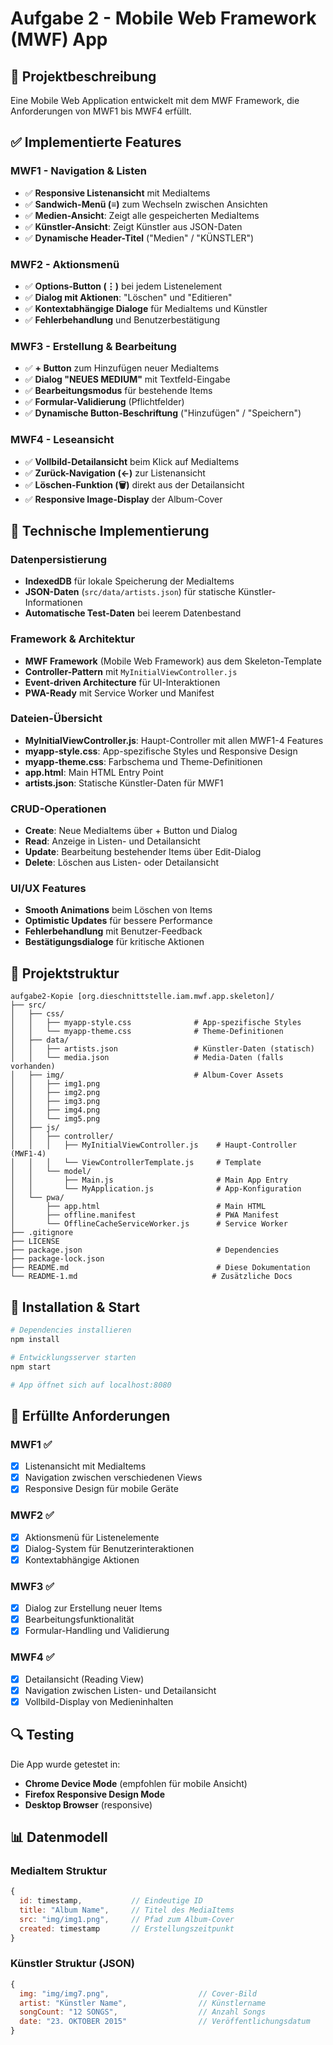 # Aufgabe 2 - Mobile Web Framework (MWF) App

## 📱 Projektbeschreibung

Eine Mobile Web Application entwickelt mit dem MWF Framework, die Anforderungen von MWF1 bis MWF4 erfüllt.

## ✅ Implementierte Features

### MWF1 - Navigation & Listen
- ✅ **Responsive Listenansicht** mit MediaItems
- ✅ **Sandwich-Menü (≡)** zum Wechseln zwischen Ansichten
- ✅ **Medien-Ansicht**: Zeigt alle gespeicherten MediaItems
- ✅ **Künstler-Ansicht**: Zeigt Künstler aus JSON-Daten
- ✅ **Dynamische Header-Titel** ("Medien" / "KÜNSTLER")

### MWF2 - Aktionsmenü
- ✅ **Options-Button (⋮)** bei jedem Listenelement
- ✅ **Dialog mit Aktionen**: "Löschen" und "Editieren"
- ✅ **Kontextabhängige Dialoge** für MediaItems und Künstler
- ✅ **Fehlerbehandlung** und Benutzerbestätigung

### MWF3 - Erstellung & Bearbeitung
- ✅ **+ Button** zum Hinzufügen neuer MediaItems
- ✅ **Dialog "NEUES MEDIUM"** mit Textfeld-Eingabe
- ✅ **Bearbeitungsmodus** für bestehende Items
- ✅ **Formular-Validierung** (Pflichtfelder)
- ✅ **Dynamische Button-Beschriftung** ("Hinzufügen" / "Speichern")

### MWF4 - Leseansicht
- ✅ **Vollbild-Detailansicht** beim Klick auf MediaItems
- ✅ **Zurück-Navigation (←)** zur Listenansicht
- ✅ **Löschen-Funktion (🗑️)** direkt aus der Detailansicht
- ✅ **Responsive Image-Display** der Album-Cover

## 🔧 Technische Implementierung

### Datenpersistierung
- **IndexedDB** für lokale Speicherung der MediaItems
- **JSON-Daten** (`src/data/artists.json`) für statische Künstler-Informationen
- **Automatische Test-Daten** bei leerem Datenbestand

### Framework & Architektur
- **MWF Framework** (Mobile Web Framework) aus dem Skeleton-Template
- **Controller-Pattern** mit `MyInitialViewController.js`
- **Event-driven Architecture** für UI-Interaktionen
- **PWA-Ready** mit Service Worker und Manifest

### Dateien-Übersicht
- **MyInitialViewController.js**: Haupt-Controller mit allen MWF1-4 Features
- **myapp-style.css**: App-spezifische Styles und Responsive Design
- **myapp-theme.css**: Farbschema und Theme-Definitionen
- **app.html**: Main HTML Entry Point
- **artists.json**: Statische Künstler-Daten für MWF1

### CRUD-Operationen
- **Create**: Neue MediaItems über + Button und Dialog
- **Read**: Anzeige in Listen- und Detailansicht
- **Update**: Bearbeitung bestehender Items über Edit-Dialog
- **Delete**: Löschen aus Listen- oder Detailansicht

### UI/UX Features
- **Smooth Animations** beim Löschen von Items
- **Optimistic Updates** für bessere Performance
- **Fehlerbehandlung** mit Benutzer-Feedback
- **Bestätigungsdialoge** für kritische Aktionen

## 📁 Projektstruktur

```
aufgabe2-Kopie [org.dieschnittstelle.iam.mwf.app.skeleton]/
├── src/
│   ├── css/
│   │   ├── myapp-style.css              # App-spezifische Styles
│   │   └── myapp-theme.css              # Theme-Definitionen
│   ├── data/
│   │   ├── artists.json                 # Künstler-Daten (statisch)
│   │   └── media.json                   # Media-Daten (falls vorhanden)
│   ├── img/                             # Album-Cover Assets
│   │   ├── img1.png
│   │   ├── img2.png
│   │   ├── img3.png
│   │   ├── img4.png
│   │   └── img5.png
│   ├── js/
│   │   ├── controller/
│   │   │   ├── MyInitialViewController.js    # Haupt-Controller (MWF1-4)
│   │   │   └── ViewControllerTemplate.js     # Template
│   │   └── model/
│   │       ├── Main.js                       # Main App Entry
│   │       └── MyApplication.js              # App-Konfiguration
│   └── pwa/
│       ├── app.html                          # Main HTML
│       ├── offline.manifest                  # PWA Manifest
│       └── OfflineCacheServiceWorker.js      # Service Worker
├── .gitignore
├── LICENSE
├── package.json                              # Dependencies
├── package-lock.json
├── README.md                                 # Diese Dokumentation
└── README-1.md                              # Zusätzliche Docs
```

## 🚀 Installation & Start

```bash
# Dependencies installieren
npm install

# Entwicklungsserver starten
npm start

# App öffnet sich auf localhost:8080
```

## 🎯 Erfüllte Anforderungen

### MWF1 ✅
- [x] Listenansicht mit MediaItems
- [x] Navigation zwischen verschiedenen Views
- [x] Responsive Design für mobile Geräte

### MWF2 ✅
- [x] Aktionsmenü für Listenelemente
- [x] Dialog-System für Benutzerinteraktionen
- [x] Kontextabhängige Aktionen

### MWF3 ✅
- [x] Dialog zur Erstellung neuer Items
- [x] Bearbeitungsfunktionalität
- [x] Formular-Handling und Validierung

### MWF4 ✅
- [x] Detailansicht (Reading View)
- [x] Navigation zwischen Listen- und Detailansicht
- [x] Vollbild-Display von Medieninhalten

## 🔍 Testing

Die App wurde getestet in:
- **Chrome Device Mode** (empfohlen für mobile Ansicht)
- **Firefox Responsive Design Mode**
- **Desktop Browser** (responsive)

## 📊 Datenmodell

### MediaItem Struktur
```javascript
{
  id: timestamp,           // Eindeutige ID
  title: "Album Name",     // Titel des MediaItems
  src: "img/img1.png",     // Pfad zum Album-Cover
  created: timestamp       // Erstellungszeitpunkt
}
```

### Künstler Struktur (JSON)
```javascript
{
  img: "img/img7.png",                    // Cover-Bild
  artist: "Künstler Name",                // Künstlername
  songCount: "12 SONGS",                  // Anzahl Songs
  date: "23. OKTOBER 2015"                // Veröffentlichungsdatum
}
```

